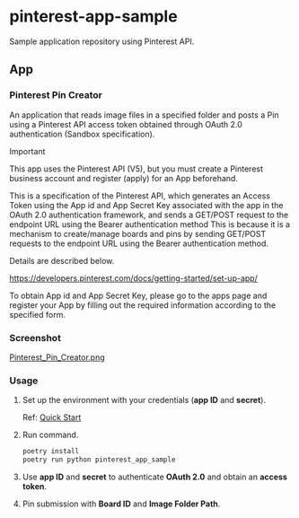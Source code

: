 # pinterest-app-sample

Sample application repository using Pinterest API.

## App

### Pinterest Pin Creator

An application that reads image files in a specified folder and posts a Pin using a Pinterest API access token obtained through OAuth 2.0 authentication (Sandbox specification).

> [!IMPORTANT]  
> This app uses the Pinterest API (V5), but you must create a Pinterest business account and register (apply) for an App beforehand.
>
> This is a specification of the Pinterest API, which generates an Access Token using the App id and App Secret Key associated with the app in the OAuth 2.0 authentication framework, and sends a GET/POST request to the endpoint URL using the Bearer authentication method This is because it is a mechanism to create/manage boards and pins by sending GET/POST requests to the endpoint URL using the Bearer authentication method.
>
> Details are described below.
>
> <https://developers.pinterest.com/docs/getting-started/set-up-app/>
>
> To obtain App id and App Secret Key, please go to the apps page and register your App by filling out the required information according to the specified form.

### Screenshot

[Pinterest_Pin_Creator.png](./.demo/Pinterest_Pin_Creator.png)

### Usage

1. Set up the environment with your credentials (**app ID** and **secret**).

   Ref: [Quick Start](https://github.com/7rikazhexde/pinterest-api-quickstart/tree/be25168b22b0d2492385546fe22d794bd26d59d0?tab=readme-ov-file#quick-start)

2. Run command.

   ```bash
   poetry install
   poetry run python pinterest_app_sample
   ```

3. Use **app ID** and **secret** to authenticate **OAuth 2.0** and obtain an **access token**.

4. Pin submission with **Board ID** and **Image Folder Path**.
